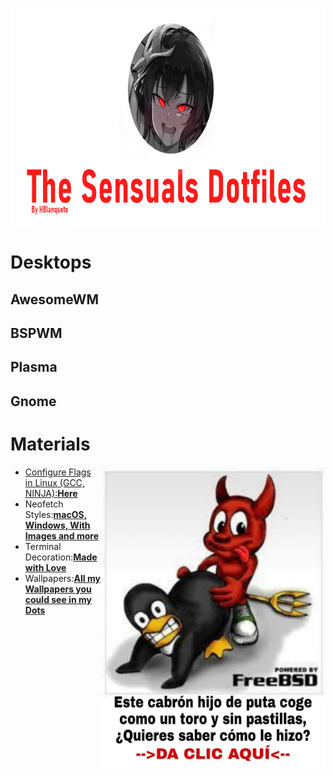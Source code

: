 <div align="center">
    <h3>
    	<img src="https://github.com/Hblanqueto/The-Sensuals-Dotfiles/blob/master/Images%20to%20the%20Repository/The%20Sensuals%20Dotfiles%20(1).png" align="center" height="350px">
    </h3>
 </div>


# Desktops
## AwesomeWM

## BSPWM

## Plasma

## Gnome



# Materials
<a href="https://github.com/manilarome/the-glorious-dotfiles/wiki"> <img src="https://github.com/Hblanqueto/The-Sensuals-Dotfiles/blob/master/Images%20to%20the%20Repository/bsd.jpg" align="right" height="480px">

- Configure Flags in Linux (GCC, NINJA):<a href="https://github.com/The-Sensual-Dotfiles/flags-config" target="_blank">**Here**</a>
- Neofetch Styles:<a href="https://github.com/The-Sensual-Dotfiles/Custom-Neofetch" target="_blank">**macOS, Windows, With Images and more**</a>
- Terminal Decoration:<a href="https://github.com/The-Sensual-Dotfiles/Decorations" target="_blank">**Made with Love**</a>
- Wallpapers:<a href="https://github.com/The-Sensual-Dotfiles/My-Wallpapers">**All my Wallpapers you could see in my Dots**</a> 

